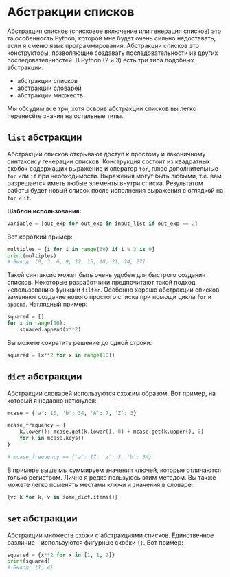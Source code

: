 # Абстракции списков

Абстракция списков (списковое включение или генерация списков) это та
особенность Python, которой мне будет очень сильно недоставать, если я сменю
язык программирования. Абстракции списков это конструкторы, позволяющие
создавать последовательности из других последовательностей. В Python (2 и 3)
есть три типа подобных абстракции:

- абстракции списков
- абстракции словарей
- абстракции множеств

Мы обсудим все три, хотя освоив абстракции списков вы легко перенесёте знания
на остальные типы.

## `list` абстракции

Абстракции списков открывают доступ к простому и лаконичному синтаксису генерации
списков. Конструкция состоит из квадратных скобок содержащих выражение и
оператор `for`, плюс дополнительные `for` или `if` при необходимости.
Выражения могут быть любыми, т.е. вам разрешается иметь любые элементы внутри
списка. Результатом работы будет новый список после исполнения выражения с
оглядкой на `for` и `if`.

**Шаблон использования:**

```python
variable = [out_exp for out_exp in input_list if out_exp == 2]
```

Вот короткий пример:

```python
multiples = [i for i in range(30) if i % 3 is 0]
print(multiples)
# Вывод: [0, 3, 6, 9, 12, 15, 18, 21, 24, 27]
```

Такой синтаксис может быть очень удобен для быстрого создания списков.
Некоторые разработчики предпочитают такой подход использованию функции
`filter`. Особенно хорошо абстракции списков заменяют создание нового
простого списка при помощи цикла `for` и `append`. Наглядный пример:

```python
squared = []
for x in range(10):
    squared.append(x**2)
```

Вы можете сократить решение до одной строки:

```python
squared = [x**2 for x in range(10)]
```

## `dict` абстракции

Абстракции словарей используются схожим образом. Вот пример, на который я недавно
наткнулся:

```python
mcase = {'a': 10, 'b': 34, 'A': 7, 'Z': 3}

mcase_frequency = {
    k.lower(): mcase.get(k.lower(), 0) + mcase.get(k.upper(), 0)
    for k in mcase.keys()
}

# mcase_frequency == {'a': 17, 'z': 3, 'b': 34}
```

В примере выше мы суммируем значения ключей, которые отличаются только
регистром. Лично я редко пользуюсь этим методом. Вы также можете легко
поменять местами ключи и значения в словаре:

```python
{v: k for k, v in some_dict.items()}
```

## `set` абстракции

Абстракции множеств схожи с абстракциями списков. Единственное различие -
используются фигурные скобки `{}`. Вот пример:

```python
squared = {x**2 for x in [1, 1, 2]}
print(squared)
# Вывод: {1, 4}
```
